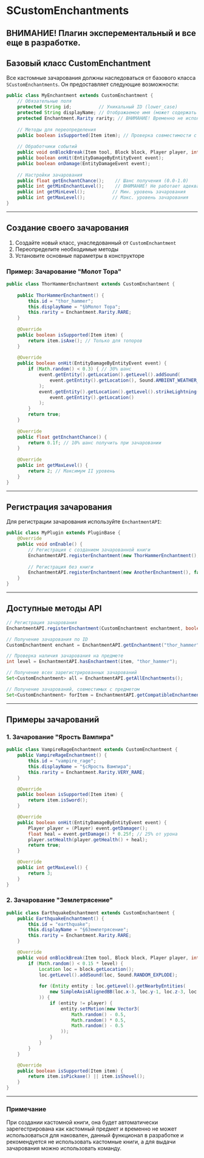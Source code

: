 # SCustomEnchantments

## ВНИМАНИЕ! Плагин эксперементальный и все еще в разработке.

## Базовый класс CustomEnchantment

Все кастомные зачарования должны наследоваться от базового класса `SCustomEnchantments`. Он предоставляет следующие возможности:

```java
public class MyEnchantment extends CustomEnchantment {
    // Обязательные поля
    protected String id;          // Уникальный ID (lower_case)
    protected String displayName; // Отображаемое имя (может содержать цветовые коды)
    protected Enchantment.Rarity rarity; // ВНИМАНИЕ! Временно не используется, но указывать обязательно
    
    // Методы для переопределения
    public boolean isSupported(Item item); // Проверка совместимости с предметом
    
    // Обработчики событий
    public void onBlockBreak(Item tool, Block block, Player player, int level);
    public boolean onHit(EntityDamageByEntityEvent event);
    public boolean onDamage(EntityDamageEvent event);
    
    // Настройки зачарования
    public float getEnchantChance();    // Шанс получения (0.0-1.0)
    public int getMinEnchantLevel();    // ВНИМАНИЕ! Не работает адекватно
    public int getMinLevel();          // Мин. уровень зачарования
    public int getMaxLevel();          // Макс. уровень зачарования
}
```

---

## Создание своего зачарования

1. Создайте новый класс, унаследованный от `CustomEnchantment`
2. Переопределите необходимые методы
3. Установите основные параметры в конструкторе

### Пример: Зачарование "Молот Тора"

```java
public class ThorHammerEnchantment extends CustomEnchantment {
    
    public ThorHammerEnchantment() {
        this.id = "thor_hammer";
        this.displayName = "§bМолот Тора";
        this.rarity = Enchantment.Rarity.RARE;
    }
    
    @Override
    public boolean isSupported(Item item) {
        return item.isAxe(); // Только для топоров
    }
    
    @Override
    public boolean onHit(EntityDamageByEntityEvent event) {
        if (Math.random() < 0.3) { // 30% шанс
            event.getEntity().getLocation().getLevel().addSound(
                event.getEntity().getLocation(), Sound.AMBIENT_WEATHER_THUNDER
            );
            event.getEntity().getLocation().getLevel().strikeLightning(
                event.getEntity().getLocation()
            );
        }
        return true;
    }
    
    @Override
    public float getEnchantChance() {
        return 0.1f; // 10% шанс получить при зачаровании
    }
    
    @Override
    public int getMaxLevel() {
        return 2; // Максимум II уровень
    }
}
```

---

## Регистрация зачарования

Для регистрации зачарования используйте `EnchantmentAPI`:

```java
public class MyPlugin extends PluginBase {
    @Override
    public void onEnable() {
        // Регистрация с созданием зачарованной книги
        EnchantmentAPI.registerEnchantment(new ThorHammerEnchantment(), true);
        
        // Регистрация без книги
        EnchantmentAPI.registerEnchantment(new AnotherEnchantment(), false);
    }
}
```

---

## Доступные методы API

```java
// Регистрация зачарования
EnchantmentAPI.registerEnchantment(CustomEnchantment enchantment, boolean registerBook);

// Получение зачарования по ID
CustomEnchantment enchant = EnchantmentAPI.getEnchantment("thor_hammer");

// Проверка наличия зачарования на предмете
int level = EnchantmentAPI.hasEnchantment(item, "thor_hammer");

// Получение всех зарегистрированных зачарований
Set<CustomEnchantment> all = EnchantmentAPI.getAllEnchantments();

// Получение зачарований, совместимых с предметом
Set<CustomEnchantment> forItem = EnchantmentAPI.getCompatibleEnchantments(item);
```

---

## Примеры зачарований

### 1. Зачарование "Ярость Вампира"

```java
public class VampireRageEnchantment extends CustomEnchantment {
    public VampireRageEnchantment() {
        this.id = "vampire_rage";
        this.displayName = "§cЯрость Вампира";
        this.rarity = Enchantment.Rarity.VERY_RARE;
    }

    @Override
    public boolean isSupported(Item item) {
        return item.isSword();
    }

    @Override
    public boolean onHit(EntityDamageByEntityEvent event) {
        Player player = (Player) event.getDamager();
        float heal = event.getDamage() * 0.25f; // 25% от урона
        player.setHealth(player.getHealth() + heal);
        return true;
    }

    @Override
    public int getMaxLevel() {
        return 3;
    }
}
```

### 2. Зачарование "Землетрясение"

```java
public class EarthquakeEnchantment extends CustomEnchantment {
    public EarthquakeEnchantment() {
        this.id = "earthquake";
        this.displayName = "§6Землетрясение";
        this.rarity = Enchantment.Rarity.RARE;
    }

    @Override
    public void onBlockBreak(Item tool, Block block, Player player, int level) {
        if (Math.random() < 0.15 * level) {
            Location loc = block.getLocation();
            loc.getLevel().addSound(loc, Sound.RANDOM_EXPLODE);
            
            for (Entity entity : loc.getLevel().getNearbyEntities(
                new SimpleAxisAlignedBB(loc.x-3, loc.y-1, loc.z-3, loc.x+3, loc.y+1, loc.z+3)
            )) {
                if (entity != player) {
                    entity.setMotion(new Vector3(
                        Math.random() - 0.5, 
                        Math.random() * 0.5, 
                        Math.random() - 0.5
                    ));
                }
            }
        }
    }

    @Override
    public boolean isSupported(Item item) {
        return item.isPickaxe() || item.isShovel();
    }
}
```

---

### Примечание
При создании кастомной книги, она будет автоматически зарегестрирована как кастомный предмет и временно не может использоваться для наковален, данный функционал в разработке и рекомендуется не использовать кастомные книги, а для выдачи зачарования можно использовать команду.